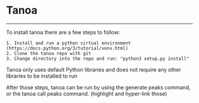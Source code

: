# Tanoa
---

To install tanoa there are a few steps to follow:

    1. Install and run a python virtual environment (https://docs.python.org/3/tutorial/venv.html)
    2. Clone the tanoa repo with git
    3. Change directory into the repo and run: "python3 setup.py install"

Tanoa only uses default Python libraries and does not require any other libraries to be installed to run

After those steps, tanoa can be run by using the generate peaks command, or the tanoa call peaks command. 
(highlight and hyper-link those)